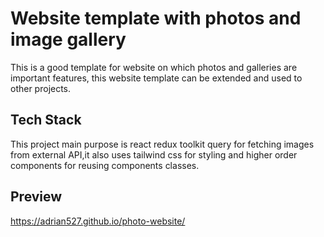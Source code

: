 # Website template with photos and image gallery

This is a good template for website on which photos and galleries are important features, this website template can be extended and used to other projects.

## Tech Stack

This project main purpose is react redux toolkit query for fetching images from external API,it also uses tailwind css for styling and higher order components for reusing components classes.

## Preview

https://adrian527.github.io/photo-website/
